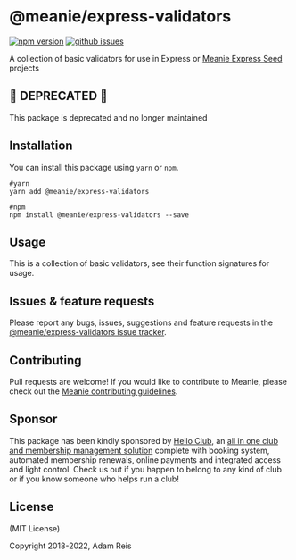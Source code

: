 # @meanie/express-validators

[![npm version](https://img.shields.io/npm/v/@meanie/express-validators.svg)](https://www.npmjs.com/package/@meanie/express-validators)
[![github issues](https://img.shields.io/github/issues/meanie/express-validators.svg)](https://github.com/meanie/express-validators/issues)

A collection of basic validators for use in Express or [Meanie Express Seed](https://github.com/meanie/express-seed) projects

## 🚨 DEPRECATED 🚨 
This package is deprecated and no longer maintained

## Installation

You can install this package using `yarn` or `npm`.

```shell
#yarn
yarn add @meanie/express-validators

#npm
npm install @meanie/express-validators --save
```

## Usage

This is a collection of basic validators, see their function signatures for usage.


## Issues & feature requests

Please report any bugs, issues, suggestions and feature requests in the [@meanie/express-validators issue tracker](https://github.com/meanie/express-validators/issues).

## Contributing

Pull requests are welcome! If you would like to contribute to Meanie, please check out the [Meanie contributing guidelines](https://github.com/meanie/meanie/blob/master/CONTRIBUTING.md).

## Sponsor

This package has been kindly sponsored by [Hello Club](https://helloclub.com?source=meanie), an [all in one club and membership management solution](https://helloclub.com?source=meanie) complete with booking system, automated membership renewals, online payments and integrated access and light control. Check us out if you happen to belong to any kind of club or if you know someone who helps run a club!

## License

(MIT License)

Copyright 2018-2022, Adam Reis
